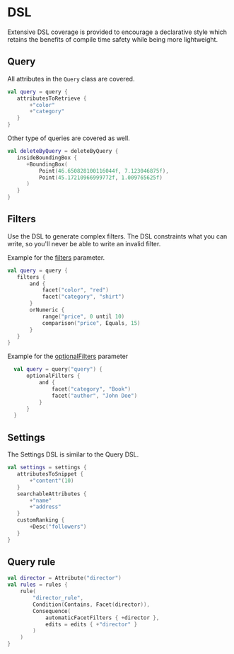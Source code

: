 # DSL

Extensive DSL coverage is provided to encourage a declarative style which retains the benefits of compile time safety while being more lightweight.

## Query

All attributes in the `Query` class are covered.

```kotlin
val query = query { 
   attributesToRetrieve { 
       +"color"
       +"category"
   }
}
```

Other type of queries are covered as well.

```kotlin
val deleteByQuery = deleteByQuery {
   insideBoundingBox {
      +BoundingBox(
          Point(46.650828100116044f, 7.123046875f),
          Point(45.17210966999772f, 1.009765625f)
      )
   }
}
```

## Filters

Use the DSL to generate complex filters.
The DSL constraints what you can write, so you'll never be able to write an invalid filter.

Example for the [filters](https://www.algolia.com/doc/api-reference/api-parameters/filters/) parameter.

```kotlin
val query = query {
   filters {
       and {
           facet("color", "red")
           facet("category", "shirt")
       }
       orNumeric {
           range("price", 0 until 10)
           comparison("price", Equals, 15)
       }
   }
}
```

Example for the [optionalFilters](https://www.algolia.com/doc/api-reference/api-parameters/optionalFilters/) parameter

```kotlin
  val query = query("query") {
      optionalFilters {
          and {
              facet("category", "Book")
              facet("author", "John Doe")
          }
      }
  }
```

## Settings

The Settings DSL is similar to the Query DSL.

```kotlin
val settings = settings {
   attributesToSnippet {
       +"content"(10)
   }
   searchableAttributes {
       +"name"
       +"address"
   }
   customRanking {
       +Desc("followers")
   }
}
```

## Query rule

```kotlin
val director = Attribute("director")
val rules = rules {
    rule(
        "director_rule",
        Condition(Contains, Facet(director)),
        Consequence(
            automaticFacetFilters { +director },
            edits = edits { +"director" }
        )
    )
}
```
